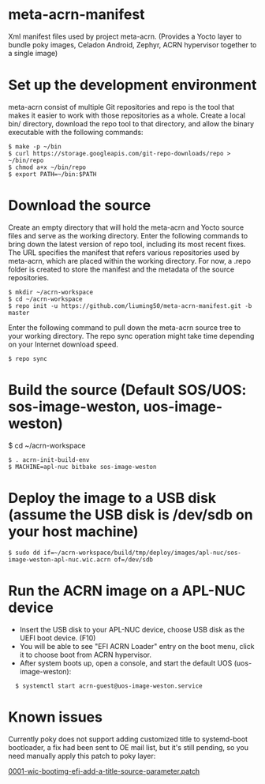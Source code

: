 # meta-acrn-manifest
Xml manifest files used by project meta-acrn. (Provides a Yocto layer to bundle poky images, Celadon Android, Zephyr, ACRN hypervisor together to a single image)


# Set up the development environment

meta-acrn consist of multiple Git repositories and repo is the tool that makes it easier to work with those repositories as a whole. Create a local bin/ directory, download the repo tool to that directory, and allow the binary executable with the following commands:

```
$ make -p ~/bin
$ curl https://storage.googleapis.com/git-repo-downloads/repo > ~/bin/repo
$ chmod a+x ~/bin/repo
$ export PATH=~/bin:$PATH
```


# Download the source

Create an empty directory that will hold the meta-acrn and Yocto source files and serve as the working directory. Enter the following commands to bring down the latest version of repo tool, including its most recent fixes. The URL specifies the manifest that refers various repositories used by meta-acrn, which are placed within the working directory. For now, a .repo folder is created to store the manifest and the metadata of the source repositories.

```
$ mkdir ~/acrn-workspace
$ cd ~/acrn-workspace
$ repo init -u https://github.com/liuming50/meta-acrn-manifest.git -b master
```

Enter the following command to pull down the meta-acrn source tree to your working directory. The repo sync operation might take time depending on your Internet download speed.

```
$ repo sync
```


# Build the source (Default SOS/UOS: sos-image-weston, uos-image-weston)

$ cd ~/acrn-workspace

```
$ . acrn-init-build-env
$ MACHINE=apl-nuc bitbake sos-image-weston
```


# Deploy the image to a USB disk (assume the USB disk is /dev/sdb on your host machine)

```
$ sudo dd if=~/acrn-workspace/build/tmp/deploy/images/apl-nuc/sos-image-weston-apl-nuc.wic.acrn of=/dev/sdb
```


# Run the ACRN image on a APL-NUC device

- Insert the USB disk to your APL-NUC device, choose USB disk as the UEFI boot device. (F10)
- You will be able to see "EFI ACRN Loader" entry on the boot menu, click it to choose boot from ACRN hypervisor.
- After system boots up, open a console, and start the default UOS (uos-image-weston):

```
  $ systemctl start acrn-guest@uos-image-weston.service
```


# Known issues

Currently poky does not support adding customized title to systemd-boot bootloader, a fix had been sent to OE mail list, but it's still pending, so you need manually apply this patch to poky layer:

[0001-wic-bootimg-efi-add-a-title-source-parameter.patch](https://patchwork.openembedded.org/patch/155888/)

